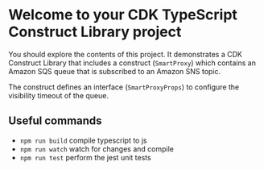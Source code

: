 # Welcome to your CDK TypeScript Construct Library project

You should explore the contents of this project. It demonstrates a CDK Construct Library that includes a construct (`SmartProxy`)
which contains an Amazon SQS queue that is subscribed to an Amazon SNS topic.

The construct defines an interface (`SmartProxyProps`) to configure the visibility timeout of the queue.

## Useful commands

* `npm run build`   compile typescript to js
* `npm run watch`   watch for changes and compile
* `npm run test`    perform the jest unit tests
